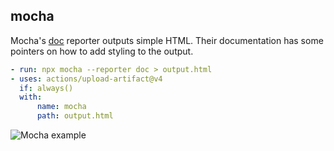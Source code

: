 ## mocha

Mocha's [doc](https://mochajs.org/#doc) reporter outputs simple HTML. Their documentation has some pointers on how to add styling to the output.

```yaml
- run: npx mocha --reporter doc > output.html
- uses: actions/upload-artifact@v4
  if: always()
  with:
      name: mocha
      path: output.html
```

![Mocha example](/reports/mocha.png)
